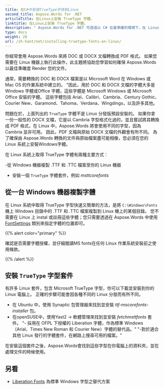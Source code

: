 ```yaml
---
title: 在C#中安装TrueType字体到Linux
second_title: Aspose.Words for .NET
articleTitle: 在Linux上安裝 TrueType 字體。
linktitle: 在Linux上安裝 TrueType 字體。
description: " Aspose.Words for .NET 可透過以 C# 在最準確的環境下，在 Linux 機器上以 Microsoft Word 所建立的文件進行渲染。 要做到這一點，請從一台 Windows 機器中複製字體檔案，或在您的 Linux 機器上安裝 `TrueType` 的字體套件，使用 C#。"
type: docs
weight: 20
url: /zh-hant/net/installing-truetype-fonts-on-linux/
---
```


你經常會用 Aspose.Words 來將 DOC 或 DOCX 文檔轉換成 PDF 格式。 如果您需要在 Linux 機器上執行此操作，此主題將協助您學習如何確保 Aspose.Words 以最佳準確度 Render 您的文件。

通常，需要轉換的 DOC 和 DOCX 檔案是以 Microsoft Word 在 Windows 或 Mac OS 的作業系統中建立的。 "因此，用於 DOC 和 DOCX 文檔的字體大多是Windows 字體或Office 字體，這些字體是 Microsoft Windows 或 Microsoft Office 安裝的字體。 這些字體包括 Arial、Calibri、Cambria、Century Gothic、Courier New、Garamond、Tahoma、Verdana、Wingdings，以及許多其他。

問題在於，上面列出的 `TrueType` 字體不是 Linux 分發版預設安裝的。 如果你拿一份一般性的 DOCX 文檔，它是以 Cambria 字型格式化過的，並且嘗試將其轉換成 PDF 格式，在 Linux 中，Aspose.Words 將會使用不同的字型，因為 Cambria 並非可用。 因此，PDF 文檔與原始 DOCX 文檔的外觀會有所不同。 為了確保由 Aspose.Words 轉換的文件與原始檔案盡可能相像，您必須在您的 Linux 系統上安裝Windows字體。

在 Linux 系統上取得 TrueType 字體有兩種主要方式：

-從 Windows 機器複製 .TTF 和 .TTC 檔案至你的 Linux 機器
- 安裝一個 `TrueType` 字體套件，例如 *msttcorefonts*

## 從一台 Windows 機器複製字體

在 Linux 系統中取得 TrueType 字型快速又簡單的方法，是將 `C:\Windows\Fonts` 機上 Windows 目錄中的 .TTF 和 .TTC 檔案複製到 Linux 機上的某個目錄。 您不需要在 Linux 上 instal 或註冊這些字體；您只需要透過在 Aspose.Words 中使用 [FontSettings](https://reference.aspose.com/words/net/aspose.words.fonts/fontsettings/) 類別來指定字體的位置即可。

{{% alert color="primary" %}}

確認是否需要字體授權，並仔細閱讀MS fonts在任何 Linux 作業系統安裝前之使用條款。

{{% /alert %}}

## 安裝 `TrueType` 字型套件

有許多 Linux 套件，包含 Microsoft TrueType 字型，你可以下載並安裝到你的 Linux 電腦上。 正確的步驟可能會因各種不同的 Linux 分發而有所不同。

- 在 Ubuntu 中，使用 Synaptic 包管理器來找到並安裝 *ttf-mscorefonts-installer* 包。
- 在openSUSE中，使用Yast2 → 軟體管理來找到並安裝 *fetchmsttfonts* 套件。
"- 採用在 OFPL 下授權的 Liberation 字體，作為標準 Windows（Arial、Times New Roman 和 Courier New）字體的替代品。"
"-對於適合其他 Linux 發行的字體套件，在網路上搜尋可用的檔案。"

在安裝這個套件之後，Aspose.Words會找到這些字型在你電腦上的資料夾，並在處理文件的時候使用。

## 另看

 - [Liberation Fonts](https://github.com/liberationfonts) 為標準 Windows 字型之替代方案
